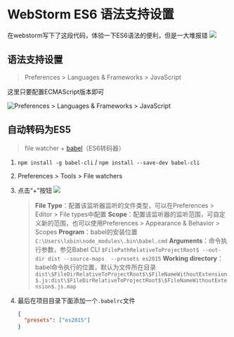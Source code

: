 # WebStorm ES6 语法支持设置

在webstorm写下了这段代码，体验一下ES6语法的便利，但是一大堆报错
![](http://upload-images.jianshu.io/upload_images/436630-e162440fc4554a14.png?imageMogr2/auto-orient/strip%7CimageView2/2/w/1240)

## 语法支持设置

> Preferences > Languages & Frameworks > JavaScript

这里只要配置ECMAScript版本即可

![Preferences > Languages & Frameworks > JavaScript](http://upload-images.jianshu.io/upload_images/436630-0fac0723fbae8d81.png?imageMogr2/auto-orient/strip%7CimageView2/2/w/1240)

## 自动转码为ES5

> file watcher + [babel](http://babeljs.io/)（ES6转码器）

1. `npm install -g babel-cli` / `npm install --save-dev babel-cli`
2. Preferences > Tools > File watchers
3. 点击“+”按钮
    ![](http://upload-images.jianshu.io/upload_images/436630-187656ec1bf208c9.png?imageMogr2/auto-orient/strip%7CimageView2/2/w/1240)
    > **File Type**：配置该监听器监听的文件类型，可以在Preferences > Editor > File types中配置
    > **Scope**：配置该监听器的监听范围，可自定义新的范围，也可以使用Preferences > Appearance & Behavior > Scopes
    > **Program**：babel的安装位置
    > `C:\Users\lxbin\node_modules\.bin\babel.cmd`
    > **Arguments**：命令执行参数，参见Babel CLI
    > `$FilePathRelativeToProjectRoot$ --out-dir dist --source-maps  --presets es2015`
    > **Working directory**：babel命令执行的位置，默认为文件所在目录
    > `dist\$FileDirRelativeToProjectRoot$\$FileNameWithoutExtension$.js:dist\$FileDirRelativeToProjectRoot$\$FileNameWithoutExtension$.js.map`

4. 最后在项目目录下面添加一个`.babelrc`文件
    ```json
    {
      "presets": ["es2015"]
    }
    ```